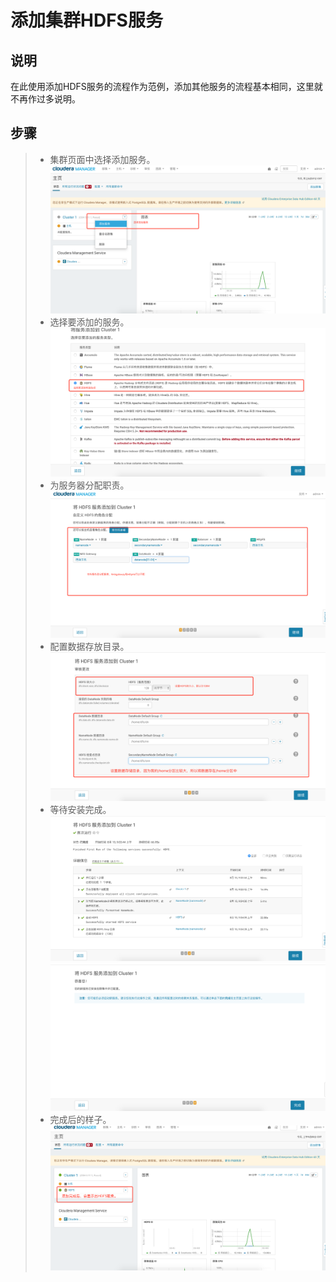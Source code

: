 # 添加集群HDFS服务
## 说明
在此使用添加HDFS服务的流程作为范例，添加其他服务的流程基本相同，这里就不再作过多说明。

## 步骤

> * 集群页面中选择添加服务。   
> ![hdfs-install1][1]
> * 选择要添加的服务。   
> ![hdfs-install2][2]
> * 为服务器分配职责。   
> ![hdfs-install3][3]
> * 配置数据存放目录。   
> ![hdfs-install4][4]
> * 等待安装完成。   
> ![hdfs-install5][5]
> ![hdfs-install6][6]
> * 完成后的样子。   
> ![hdfs-install7][7]

[1]:./images/hdfs-install1.png
[2]:./images/hdfs-install2.png
[3]:./images/hdfs-install3.png
[4]:./images/hdfs-install4.png
[5]:./images/hdfs-install5.png
[6]:./images/hdfs-install6.png
[7]:./images/hdfs-install7.png